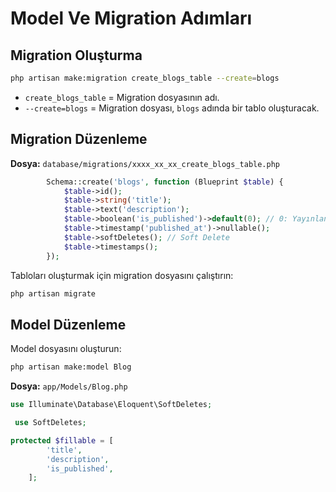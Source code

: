 # Model Ve Migration Adımları

## Migration Oluşturma

```bash
php artisan make:migration create_blogs_table --create=blogs
```

- `create_blogs_table` = Migration dosyasının adı.
- `--create=blogs` = Migration dosyası, `blogs` adında bir tablo oluşturacak.

## Migration Düzenleme

**Dosya:** `database/migrations/xxxx_xx_xx_create_blogs_table.php`

```php
        Schema::create('blogs', function (Blueprint $table) {
            $table->id();
            $table->string('title');
            $table->text('description');
            $table->boolean('is_published')->default(0); // 0: Yayınlanmadı, 1: Yayınlandı
            $table->timestamp('published_at')->nullable();
            $table->softDeletes(); // Soft Delete
            $table->timestamps();
        });
```

Tabloları oluşturmak için migration dosyasını çalıştırın:

```bash
php artisan migrate
```

## Model Düzenleme

Model dosyasını oluşturun:

```bash
php artisan make:model Blog
```

**Dosya:** `app/Models/Blog.php`

```php
use Illuminate\Database\Eloquent\SoftDeletes;

 use SoftDeletes;

protected $fillable = [
        'title',
        'description',
        'is_published',
    ];
```
